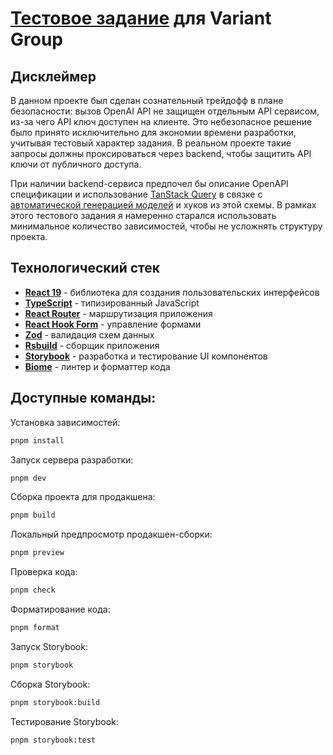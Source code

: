 # [Тестовое задание](https://variantnet.notion.site/React-Developer-Test-Assignment-Variant-Group-d7a1e3460dc643958eb57a0518ce84b2) для Variant Group

## Дисклеймер

В данном проекте был сделан сознательный трейдофф в плане безопасности: вызов OpenAI API не защищен отдельным API сервисом, из-за чего API ключ доступен на клиенте. Это небезопасное решение было принято исключительно для экономии времени разработки, учитывая тестовый характер задания. В реальном проекте такие запросы должны проксироваться через backend, чтобы защитить API ключи от публичного доступа.

При наличии backend-сервиса предпочел бы описание OpenAPI спецификации и использование [TanStack Query](https://tanstack.com/query) в связке с [автоматической генерацией моделей](https://orval.dev/guides/react-query) и хуков из этой схемы. В рамках этого тестового задания я намеренно старался использовать минимальное количество зависимостей, чтобы не усложнять структуру проекта.

## Технологический стек

- **[React 19](https://react.dev/)** - библиотека для создания пользовательских интерфейсов
- **[TypeScript](https://www.typescriptlang.org/)** - типизированный JavaScript
- **[React Router](https://reactrouter.com/)** - маршрутизация приложения
- **[React Hook Form](https://react-hook-form.com/)** - управление формами
- **[Zod](https://zod.dev/)** - валидация схем данных
- **[Rsbuild](https://rsbuild.dev/)** - сборщик приложения
- **[Storybook](https://storybook.js.org/)** - разработка и тестирование UI компонентов
- **[Biome](https://biomejs.dev/)** - линтер и форматтер кода

## Доступные команды:

Установка зависимостей:

```bash
pnpm install
```

Запуск сервера разработки:

```bash
pnpm dev
```

Сборка проекта для продакшена:

```bash
pnpm build
```

Локальный предпросмотр продакшен-сборки:

```bash
pnpm preview
```

Проверка кода:

```bash
pnpm check
```

Форматирование кода:

```bash
pnpm format
```

Запуск Storybook:

```bash
pnpm storybook
```

Сборка Storybook:

```bash
pnpm storybook:build
```

Тестирование Storybook:

```bash
pnpm storybook:test
```
